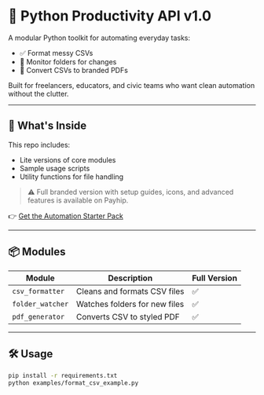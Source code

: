 # 🧠 Python Productivity API v1.0

A modular Python toolkit for automating everyday tasks:
- ✅ Format messy CSVs
- 📁 Monitor folders for changes
- 📄 Convert CSVs to branded PDFs

Built for freelancers, educators, and civic teams who want clean automation without the clutter.

---

## 🔧 What's Inside

This repo includes:
- Lite versions of core modules
- Sample usage scripts
- Utility functions for file handling

> ⚠️ Full branded version with setup guides, icons, and advanced features is available on Payhip.

👉 [Get the Automation Starter Pack](https://payhip.com/your-product-link)

---

## 📦 Modules

| Module            | Description                      | Full Version |
|-------------------|----------------------------------|--------------|
| `csv_formatter`   | Cleans and formats CSV files     | ✅           |
| `folder_watcher`  | Watches folders for new files    | ✅           |
| `pdf_generator`   | Converts CSV to styled PDF       | ✅           |

---

## 🛠️ Usage

```bash
pip install -r requirements.txt
python examples/format_csv_example.py
